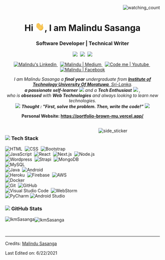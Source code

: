 <p align="right"> 
<img src="https://komarev.com/ghpvc/?username=lkmSasanga&color=brightgreen" alt="watching_count" />
</p>

<h1 align="center">Hi <img src="https://raw.githubusercontent.com/ABSphreak/ABSphreak/master/gifs/Hi.gif" width="30px">, I am Malindu Sasanga </h1>
<h3 align="center">Software Developer | Technical Writer </h3>

<p align="center">
  <img src="https://img.shields.io/badge/Age-24-blue" />&nbsp;
  <img src="https://img.shields.io/badge/Lives-Sri%20Lanka-success" />&nbsp;
  <img src="https://img.shields.io/badge/Languages-English%20%26%20Sinhala-orange" />
</p>

<p align="center">
<a href="https://www.linkedin.com/in/malindu-sasanga/">
    <img alt="Malindu's Linkedin" width="22px" src="https://raw.githubusercontent.com/peterthehan/peterthehan/master/assets/linkedin.svg" />
</a>&nbsp;
<a href="https://malindusasanga.medium.com/?source=your_stories_page-------------------------------------">
    <img alt="Malindu | Medium" width="22px" src="https://raw.githubusercontent.com/omidnikrah/github-readme-medium/master/medium.png" />
</a>&nbsp;
<!-- <a href="https://twitter.com/lkms06495775">
    <img  alt="Malindu | Twitter" width="22px" src="https://raw.githubusercontent.com/peterthehan/peterthehan/master/assets/twitter.svg" />
</a>&nbsp; -->
<a href="https://www.youtube.com/channel/UCFkAu0Sun5OIkwJ2G8Cxeiw">
    <img  alt="Code me | Youtube" width="22px" src="https://raw.githubusercontent.com/peterthehan/peterthehan/master/assets/youtube.svg" />
</a>&nbsp;
<a href="https://www.facebook.com/malindu.sasanga.1/">
    <img  alt="Malindu | Facebook" width="22px" src="https://raw.githubusercontent.com/peterthehan/peterthehan/master/assets/facebook.svg" />
</a>
</p>

<p align="center">
  <em>
    I am Malindu Sasanga a <b>final year</b> undergraduate from <a href="https://itum.mrt.ac.lk/"> <b>Institute of Technology University Of Moratuwa</b>, Sri-Lanka</a>. <br>
    <b>a passionate self-learner</b> <img src="https://github.com/TheDudeThatCode/TheDudeThatCode/blob/master/Assets/Developer.gif" width="30px"> and a <b>Tech Enthusiast</b>&nbsp;<img src="https://github.com/TheDudeThatCode/TheDudeThatCode/blob/master/Assets/Designer.gif" width="36px">&nbsp,<br>who is <b>obsessed</b>
    with <b>Web Technologies</b> and always looking to learn new technologies.
  </em> 
  <br>
  <img src="https://media.giphy.com/media/gH3LO09IOiZIqePwv9/giphy.gif" width="50" /> <b><i align="center">Thought : "First, solve the problem. Then, write the code!”</i></b> <img src="https://media.giphy.com/media/qjqUcgIyRjsl2/giphy.gif" width="50" />

</p>
<p align="center">
  <b>Personal Website: <a href="https://portfolio-brown-mu.vercel.app/">https://portfolio-brown-mu.vercel.app/</a></b>
</p>

<br/>
<img align="right" width=200px height=200px alt="side_sticker" src="https://media.giphy.com/media/TEnXkcsHrP4YedChhA/giphy.gif" />

### <img src="https://media.giphy.com/media/iY8CRBdQXODJSCERIr/giphy.gif" width="30px">&nbsp;**Tech Stack**

![HTML](https://img.shields.io/badge/-HTML-05122A?style=flat&logo=HTML5)&nbsp;
![CSS](https://img.shields.io/badge/-CSS-05122A?style=flat&logo=CSS3&logoColor=1572B6)&nbsp;
![Bootstrap](https://img.shields.io/badge/-Bootstrap-05122A?style=flat&logo=bootstrap&logoColor=563D7C)
<br />
![JavaScript](https://img.shields.io/badge/-JavaScript-05122A?style=flat&logo=javascript)&nbsp;
![React](https://img.shields.io/badge/-React-05122A?style=flat&logo=react)&nbsp;
![Next.js](https://img.shields.io/badge/-Next.js-05122A?style=flat&logo=Nextjs)&nbsp;
![Node.js](https://img.shields.io/badge/-Node.js-05122A?style=flat&logo=node.js)&nbsp;
<br />
![Wordpress](https://img.shields.io/badge/-Wordpress-05122A?style=flat&logo=Wordpress)&nbsp;
![Strapi](https://img.shields.io/badge/-Strapi-05122A?style=flat&logo=strapi)&nbsp;
![MongoDB](https://img.shields.io/badge/-MongoDB-05122A?style=flat&logo=MongoDB)&nbsp;
![MySQL](https://img.shields.io/badge/-MySQL-05122A?style=flat&logo=MySQL)&nbsp;
<br />
![Java](https://img.shields.io/badge/-Java-05122A?style=flat&logo=Java&logoColor=FFA518)&nbsp;
![Android](https://img.shields.io/badge/-Android-05122A?style=flat&logo=Android)&nbsp;
<br />
![Heroku](https://img.shields.io/badge/-Heroku-05122A?style=flat&logo=Heroku&logoColor=6a0dad)&nbsp;
![Firebase](https://img.shields.io/badge/-Firebase-05122A?style=flat&logo=Firebase)&nbsp;
![AWS](https://img.shields.io/badge/-AWS-05122A?style=flat&logo=amazon)&nbsp;
<br />
![Docker](https://img.shields.io/badge/-Docker-05122A?style=flat&logo=Docker)&nbsp;
<br />
![Git](https://img.shields.io/badge/-Git-05122A?style=flat&logo=git)&nbsp;
![GitHub](https://img.shields.io/badge/-GitHub-05122A?style=flat&logo=github)&nbsp;
<br />
![Visual Studio Code](https://img.shields.io/badge/-Visual%20Studio%20Code-05122A?style=flat&logo=visual-studio-code&logoColor=007ACC)&nbsp;
![WebStorm](https://img.shields.io/badge/-WebStorm-05122A?style=flat&logo=WebStorm)&nbsp;
![PyCharm](https://img.shields.io/badge/-PyCharm-05122A?style=flat&logo=PyCharm)
![Android Studio](https://img.shields.io/badge/-Android%20Studio-05122A?style=flat&logo=Android-Studio)

<!-- ## &#x1f4c8; GitHub Stats -->
### <img src="https://media.giphy.com/media/iY8CRBdQXODJSCERIr/giphy.gif" width="30px">&nbsp;**GitHub Stats**

<p align="left"><img align="left" src="https://github-readme-stats.vercel.app/api/top-langs?username=lkmSasanga&show_icons=true&locale=en&layout=compact&theme=radical" alt="lkmSasanga" /></p>

 
 <p><img align="center" src="https://github-readme-streak-stats.herokuapp.com/?user=lkmSasanga&theme=radical" alt="lkmSasanga" /></p>
 
 <br />
 
<!-- ![GitHub Activity Graph](https://activity-graph.herokuapp.com/graph?username=lkmSasanga&bg_color=000000&color=4fff67&line=4fff67&point=ffffff&area=true&hide_border=true)   -->

-----
Credits: [Malindu Sasanga](https://github.com/lkmSasanga)

Last Edited on: 6/22/2021

